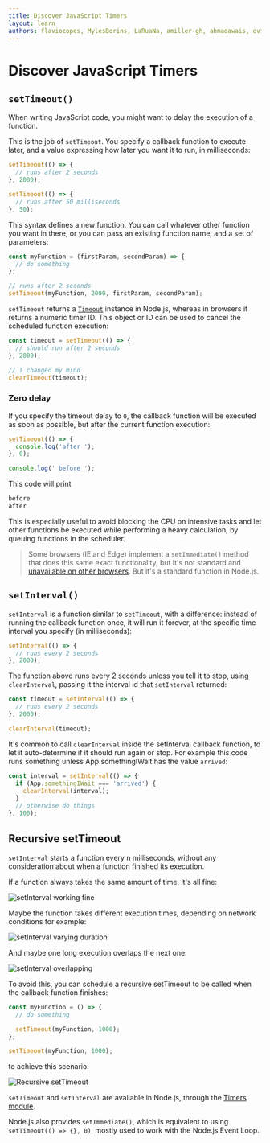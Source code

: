 ```yaml
---
title: Discover JavaScript Timers
layout: learn
authors: flaviocopes, MylesBorins, LaRuaNa, amiller-gh, ahmadawais, ovflowd
---
```


# Discover JavaScript Timers

## `setTimeout()`

When writing JavaScript code, you might want to delay the execution of a function.

This is the job of `setTimeout`. You specify a callback function to execute later, and a value expressing how later you want it to run, in milliseconds:

```js
setTimeout(() => {
  // runs after 2 seconds
}, 2000);

setTimeout(() => {
  // runs after 50 milliseconds
}, 50);
```

This syntax defines a new function. You can call whatever other function you want in there, or you can pass an existing function name, and a set of parameters:

```js
const myFunction = (firstParam, secondParam) => {
  // do something
};

// runs after 2 seconds
setTimeout(myFunction, 2000, firstParam, secondParam);
```

`setTimeout` returns a [`Timeout`](https://nodejs.org/api/timers.html#class-timeout) instance in Node.js, whereas in browsers it returns a numeric timer ID. This object or ID can be used to cancel the scheduled function execution:

```js
const timeout = setTimeout(() => {
  // should run after 2 seconds
}, 2000);

// I changed my mind
clearTimeout(timeout);
```

### Zero delay

If you specify the timeout delay to `0`, the callback function will be executed as soon as possible, but after the current function execution:

```js
setTimeout(() => {
  console.log('after ');
}, 0);

console.log(' before ');
```

This code will print

```bash
before
after
```

This is especially useful to avoid blocking the CPU on intensive tasks and let other functions be executed while performing a heavy calculation, by queuing functions in the scheduler.

> Some browsers (IE and Edge) implement a `setImmediate()` method that does this same exact functionality, but it's not standard and [unavailable on other browsers](https://caniuse.com/#feat=setimmediate). But it's a standard function in Node.js.

## `setInterval()`

`setInterval` is a function similar to `setTimeout`, with a difference: instead of running the callback function once, it will run it forever, at the specific time interval you specify (in milliseconds):

```js
setInterval(() => {
  // runs every 2 seconds
}, 2000);
```

The function above runs every 2 seconds unless you tell it to stop, using `clearInterval`, passing it the interval id that `setInterval` returned:

```js
const timeout = setInterval(() => {
  // runs every 2 seconds
}, 2000);

clearInterval(timeout);
```

It's common to call `clearInterval` inside the setInterval callback function, to let it auto-determine if it should run again or stop. For example this code runs something unless App.somethingIWait has the value `arrived`:

```js
const interval = setInterval(() => {
  if (App.somethingIWait === 'arrived') {
    clearInterval(interval);
  }
  // otherwise do things
}, 100);
```

## Recursive setTimeout

`setInterval` starts a function every n milliseconds, without any consideration about when a function finished its execution.

If a function always takes the same amount of time, it's all fine:

![setInterval working fine](/static/images/learn/javascript-timers/setinterval-ok.png)

Maybe the function takes different execution times, depending on network conditions for example:

![setInterval varying duration](/static/images/learn/javascript-timers/setinterval-varying-duration.png)

And maybe one long execution overlaps the next one:

![setInterval overlapping](/static/images/learn/javascript-timers/setinterval-overlapping.png)

To avoid this, you can schedule a recursive setTimeout to be called when the callback function finishes:

```js
const myFunction = () => {
  // do something

  setTimeout(myFunction, 1000);
};

setTimeout(myFunction, 1000);
```

to achieve this scenario:

![Recursive setTimeout](/static/images/learn/javascript-timers/recursive-settimeout.png)

`setTimeout` and `setInterval` are available in Node.js, through the [Timers module](https://nodejs.org/api/timers.html).

Node.js also provides `setImmediate()`, which is equivalent to using `setTimeout(() => {}, 0)`, mostly used to work with the Node.js Event Loop.
